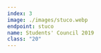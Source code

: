 ```yaml
---
index: 3
image: ./images/stuco.webp
endpoint: stuco
name: Students' Council 2019
class: "20"
---
```

